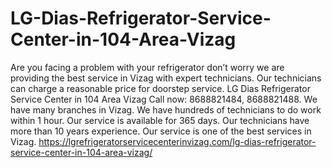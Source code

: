 # LG-Dias-Refrigerator-Service-Center-in-104-Area-Vizag
Are you facing a problem with your refrigerator don’t worry we are providing the best service in Vizag with expert technicians. Our technicians can charge a reasonable price for doorstep service. LG Dias Refrigerator Service Center in 104 Area Vizag Call now: 8688821484, 8688821488. We have many branches in Vizag. We have hundreds of technicians to do work within 1 hour. Our service is available for 365 days. Our technicians have more than 10 years experience. Our service is one of the best services in Vizag. https://lgrefrigeratorservicecenterinvizag.com/lg-dias-refrigerator-service-center-in-104-area-vizag/
